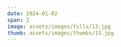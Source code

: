 ```yaml
---
date: 2024-01-02
span: 2
image: assets/images/fulls/13.jpg
thumb: assets/images/thumbs/13.jpg
---
```

